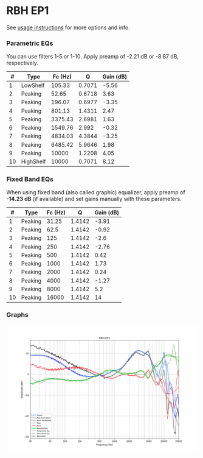 # RBH EP1
See [usage instructions](https://github.com/jaakkopasanen/AutoEq#usage) for more options and info.

### Parametric EQs
You can use filters 1-5 or 1-10. Apply preamp of -2.21 dB or -8.87 dB, respectively.

|   # | Type      |   Fc (Hz) |      Q |   Gain (dB) |
|-----|-----------|-----------|--------|-------------|
|   1 | LowShelf  |    105.33 | 0.7071 |       -5.56 |
|   2 | Peaking   |     52.65 | 0.6718 |        3.63 |
|   3 | Peaking   |    196.07 | 0.6977 |       -3.35 |
|   4 | Peaking   |    801.13 | 1.4311 |        2.47 |
|   5 | Peaking   |   3375.43 | 2.6981 |        1.63 |
|   6 | Peaking   |   1549.76 | 2.992  |       -0.32 |
|   7 | Peaking   |   4834.03 | 4.3844 |       -3.25 |
|   8 | Peaking   |   6485.42 | 5.9646 |        1.98 |
|   9 | Peaking   |  10000    | 1.2208 |        4.05 |
|  10 | HighShelf |  10000    | 0.7071 |        8.12 |

### Fixed Band EQs
When using fixed band (also called graphic) equalizer, apply preamp of **-14.23 dB** (if available) and set gains manually with these parameters.

|   # | Type    |   Fc (Hz) |      Q |   Gain (dB) |
|-----|---------|-----------|--------|-------------|
|   1 | Peaking |     31.25 | 1.4142 |       -3.91 |
|   2 | Peaking |     62.5  | 1.4142 |       -0.92 |
|   3 | Peaking |    125    | 1.4142 |       -2.6  |
|   4 | Peaking |    250    | 1.4142 |       -2.76 |
|   5 | Peaking |    500    | 1.4142 |        0.42 |
|   6 | Peaking |   1000    | 1.4142 |        1.73 |
|   7 | Peaking |   2000    | 1.4142 |        0.24 |
|   8 | Peaking |   4000    | 1.4142 |       -1.27 |
|   9 | Peaking |   8000    | 1.4142 |        5.2  |
|  10 | Peaking |  16000    | 1.4142 |       14    |

### Graphs
![](./RBH%20EP1.png)
